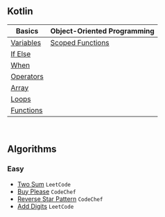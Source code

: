 ## Kotlin

| Basics                                                                                                                | Object-Oriented Programming                                                                                                      |
|-----------------------------------------------------------------------------------------------------------------------|----------------------------------------------------------------------------------------------------------------------------------|
| [Variables](https://github.com/sahuadarsh0/Kotlin-And-DataStructures/blob/master/src/main/kotlin/basics/Variables.kt) | [Scoped Functions](https://github.com/sahuadarsh0/Kotlin-And-DataStructures/blob/master/src/main/kotlin/oops/ScopedFunctions.kt) |
| [If Else](https://github.com/sahuadarsh0/Kotlin-And-DataStructures/blob/master/src/main/kotlin/basics/IfElse.kt)      |                                                                                                                                  |
| [When](https://github.com/sahuadarsh0/Kotlin-And-DataStructures/blob/master/src/main/kotlin/basics/When.kt)           |                                                                                                                                  |
| [Operators](https://github.com/sahuadarsh0/Kotlin-And-DataStructures/blob/master/src/main/kotlin/basics/Operators.kt) |                                                                                                                                  |
| [Array](https://github.com/sahuadarsh0/Kotlin-And-DataStructures/blob/master/src/main/kotlin/basics/Array.kt)         |                                                                                                                                  |
| [Loops](https://github.com/sahuadarsh0/Kotlin-And-DataStructures/blob/master/src/main/kotlin/basics/Loops.kt)         |                                                                                                                                  |
| [Functions](https://github.com/sahuadarsh0/Kotlin-And-DataStructures/blob/master/src/main/kotlin/basics/Functions.kt) |                                                                                                                                  |

<br/>

## Algorithms

### Easy

* [Two Sum](TwoSum.md) `LeetCode`
* [Buy Please](BuyPlease.md) `CodeChef`
* [Reverse Star Pattern](ReverseStarPattern.md) `CodeChef`
* [Add Digits](AddDigits.md) `LeetCode`
